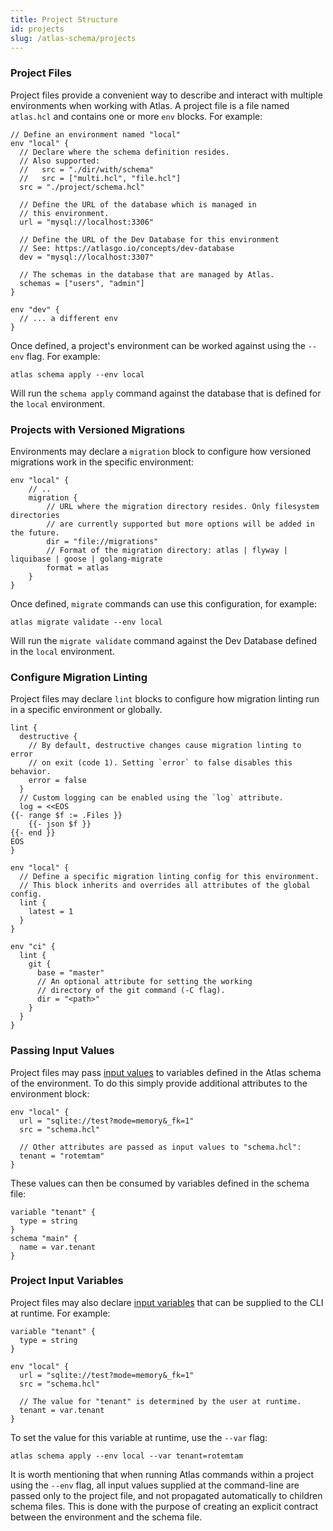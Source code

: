 ```yaml
---
title: Project Structure
id: projects
slug: /atlas-schema/projects
---
```


### Project Files

Project files provide a convenient way to describe and interact with multiple
environments when working with Atlas. A project file is a file named
`atlas.hcl` and contains one or more `env` blocks. For example:

```hcl
// Define an environment named "local"
env "local" {
  // Declare where the schema definition resides.
  // Also supported:
  //   src = "./dir/with/schema"
  //   src = ["multi.hcl", "file.hcl"]
  src = "./project/schema.hcl"

  // Define the URL of the database which is managed in
  // this environment.
  url = "mysql://localhost:3306"

  // Define the URL of the Dev Database for this environment
  // See: https://atlasgo.io/concepts/dev-database
  dev = "mysql://localhost:3307"

  // The schemas in the database that are managed by Atlas.
  schemas = ["users", "admin"]
}

env "dev" {
  // ... a different env
}
```

Once defined, a project's environment can be worked against using the `--env` flag.
For example:

```shell
atlas schema apply --env local
```

Will run the `schema apply` command against the database that is defined for the `local`
environment.

### Projects with Versioned Migrations

Environments may declare a `migration` block to configure how versioned migrations
work in the specific environment:

```hcl
env "local" {
    // ..
    migration {
        // URL where the migration directory resides. Only filesystem directories
        // are currently supported but more options will be added in the future.
        dir = "file://migrations"
        // Format of the migration directory: atlas | flyway | liquibase | goose | golang-migrate
        format = atlas
    }
}
```

Once defined, `migrate` commands can use this configuration, for example:
```shell
atlas migrate validate --env local
```
Will run the `migrate validate` command against the Dev Database defined in the
`local` environment.

### Configure Migration Linting

Project files may declare `lint` blocks to configure how migration linting run in a specific environment or globally.

```hcl
lint {
  destructive {
    // By default, destructive changes cause migration linting to error
    // on exit (code 1). Setting `error` to false disables this behavior.
    error = false
  }
  // Custom logging can be enabled using the `log` attribute.
  log = <<EOS
{{- range $f := .Files }}
	{{- json $f }}
{{- end }}
EOS
}

env "local" {
  // Define a specific migration linting config for this environment.
  // This block inherits and overrides all attributes of the global config.
  lint {
    latest = 1
  }
}

env "ci" {
  lint {
    git {
      base = "master"
      // An optional attribute for setting the working
      // directory of the git command (-C flag).
      dir = "<path>"
    }
  }
}
```

### Passing Input Values

Project files may pass [input values](input-variables) to variables defined in
the Atlas schema of the environment. To do this simply provide additional attributes
to the environment block:
```hcl
env "local" {
  url = "sqlite://test?mode=memory&_fk=1"
  src = "schema.hcl"

  // Other attributes are passed as input values to "schema.hcl":
  tenant = "rotemtam"
}
```

These values can then be consumed by variables defined in the schema file:

```hcl
variable "tenant" {
  type = string
}
schema "main" {
  name = var.tenant
}
```

### Project Input Variables

Project files may also declare [input variables](../atlas-schema/input.md) that can be supplied to the CLI
at runtime. For example:

```hcl
variable "tenant" {
  type = string
}

env "local" {
  url = "sqlite://test?mode=memory&_fk=1"
  src = "schema.hcl"

  // The value for "tenant" is determined by the user at runtime.
  tenant = var.tenant
}
```
To set the value for this variable at runtime, use the `--var` flag:

```shell
atlas schema apply --env local --var tenant=rotemtam
```

It is worth mentioning that when running Atlas commands within a project using
the `--env` flag, all input values supplied at the command-line are passed only
to the project file, and not propagated automatically to children schema files.
This is done with the purpose of creating an explicit contract between the environment
and the schema file.
